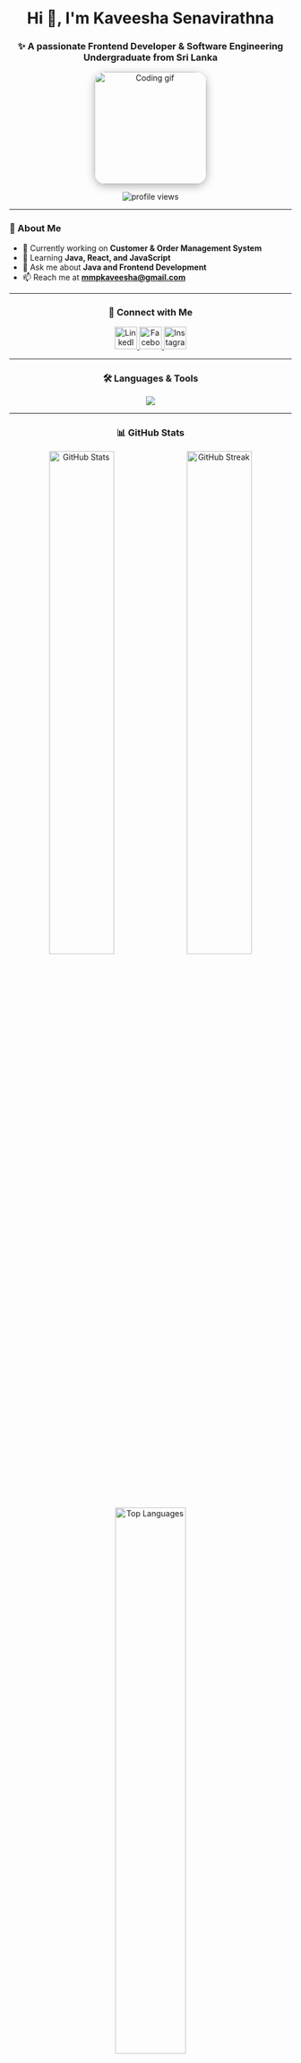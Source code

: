 <h1 align="center">Hi 👋, I'm Kaveesha Senavirathna</h1>
<h3 align="center">✨ A passionate Frontend Developer & Software Engineering Undergraduate from Sri Lanka</h3>

<p align="center">
  <img src="https://media4.giphy.com/media/v1.Y2lkPTc5MGI3NjExZWkwN2l0Mzc4ZW81eXlla3Q4MzVlYnQ4aWR0cTNnc2x1NGltcTdpbiZlcD12MV9pbnRlcm5hbF9naWZfYnlfaWQmY3Q9Zw/okFG5aJWqRGMYXoKTD/giphy.gif" 
       alt="Coding gif" 
       width="200" 
       style="border-radius: 20px; box-shadow: 0 4px 15px rgba(0,0,0,0.3);" />
</p>

<p align="center">
  <img src="https://komarev.com/ghpvc/?username=KaveeshaSenavirathna&label=Profile%20views&color=blueviolet&style=flat-square" alt="profile views" />
</p>

---

### 🚀 About Me

- 🔭 Currently working on **Customer & Order Management System**  
- 🌱 Learning **Java, React, and JavaScript**  
- 💬 Ask me about **Java and Frontend Development**  
- 📫 Reach me at **mmpkaveesha@gmail.com**  

---

<h3 align="center">🤝 Connect with Me</h3>

<p align="center">
  <a href="https://linkedin.com/in/kaveesha-senavirathna" target="_blank">
    <img src="https://skillicons.dev/icons?i=linkedin" height="40" alt="LinkedIn"/>
  </a>
  <a href="https://fb.com/kaveesha.senavirathna" target="_blank">
  <img src="https://raw.githubusercontent.com/rahuldkjain/github-profile-readme-generator/master/src/images/icons/Social/facebook.svg" alt="Facebook" height="40" width="40" />
</a>
  <a href="https://instagram.com/kaveesha_senavirathna" target="_blank">
    <img src="https://skillicons.dev/icons?i=instagram" height="40" alt="Instagram"/>
  </a>
</p>

---

<h3 align="center">🛠️ Languages & Tools</h3>

<p align="center">
  <img src="https://skillicons.dev/icons?i=java,kotlin,react,nodejs,js,html,css,bootstrap,mongodb,mysql,androidstudio,postman,figma" />
</p>

---

<h3 align="center">📊 GitHub Stats</h3>

<p align="center">
  <img src="https://github-readme-stats.vercel.app/api?username=KaveeshaSenavirathna&show_icons=true&hide_border=true&rank_icon=github&theme=transparent" alt="GitHub Stats" width="48%"/>
  <img src="https://github-readme-streak-stats.herokuapp.com?user=KaveeshaSenavirathna&theme=transparent&hide_border=true" alt="GitHub Streak" width="48%"/>
</p>

<p align="center">
  <img src="https://github-readme-stats.vercel.app/api/top-langs/?username=KaveeshaSenavirathna&layout=compact&hide_border=true&theme=transparent" alt="Top Languages" width="50%"/>
</p>

---

<p align="center">
  <strong>Code with creativity, learn with curiosity</strong> 🚀
</p>
